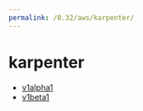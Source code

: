 ```yaml
---
permalink: /0.32/aws/karpenter/
---
```


# karpenter



* [v1alpha1](v1alpha1/index.md)
* [v1beta1](v1beta1/index.md)